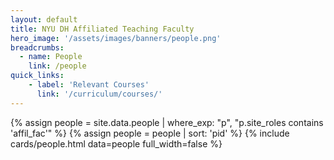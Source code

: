 ```yaml
---
layout: default
title: NYU DH Affiliated Teaching Faculty
hero_image: '/assets/images/banners/people.png'
breadcrumbs:
  - name: People
    link: /people
quick_links:
    - label: 'Relevant Courses'
      link: '/curriculum/courses/'
---
```


{% assign people = site.data.people | where_exp: "p", "p.site_roles contains 'affil_fac'" %}
{% assign people = people | sort: 'pid' %}
{% include cards/people.html data=people full_width=false %}